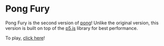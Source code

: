 # Pong Fury


Pong Fury is the second version of [pong](https://github.com/mateuspaulo/pong)! Unlike the original version, this version is built on top of the [p5.js](https://p5js.org/) library for best performance.  


To play, [click here](https://riquena969.github.io/pong)!
